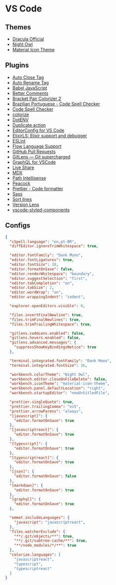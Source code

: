 # VS Code

## Themes

- [Dracula Official](https://marketplace.visualstudio.com/items?itemName=dracula-theme.theme-dracula)
- [Night Owl](https://marketplace.visualstudio.com/items?itemName=sdras.night-owl)
- [Material Icon Theme](https://marketplace.visualstudio.com/items?itemName=PKief.material-icon-theme)

## Plugins

- [Auto Close Tag](https://marketplace.visualstudio.com/items?itemName=formulahendry.auto-close-tag)
- [Auto Rename Tag](https://marketplace.visualstudio.com/items?itemName=formulahendry.auto-rename-tag)
- [Babel JavaScript](https://marketplace.visualstudio.com/items?itemName=mgmcdermott.vscode-language-babel)
- [Better Comments](https://marketplace.visualstudio.com/items?itemName=aaron-bond.better-comments)
- [Bracket Pair Colorizer 2](https://marketplace.visualstudio.com/items?itemName=CoenraadS.bracket-pair-colorizer-2)
- [Brazilian Portuguese - Code Spell Checker](https://marketplace.visualstudio.com/items?itemName=streetsidesoftware.code-spell-checker-portuguese-brazilian)
- [Code Spell Checker](https://marketplace.visualstudio.com/items?itemName=streetsidesoftware.code-spell-checker)
- [colorize](https://marketplace.visualstudio.com/items?itemName=kamikillerto.vscode-colorize)
- [DotENV](https://marketplace.visualstudio.com/items?itemName=mikestead.dotenv)
- [Duplicate action](https://marketplace.visualstudio.com/items?itemName=mrmlnc.vscode-duplicate)
- [EditorConfig for VS Code](https://marketplace.visualstudio.com/items?itemName=EditorConfig.EditorConfig)
- [ElixirLS: Elixir support and debugger](https://marketplace.visualstudio.com/items?itemName=JakeBecker.elixir-ls)
- [ESLint](https://marketplace.visualstudio.com/items?itemName=dbaeumer.vscode-eslint)
- [Flow Language Support](https://marketplace.visualstudio.com/items?itemName=flowtype.flow-for-vscode)
- [GitHub Pull Requests](https://marketplace.visualstudio.com/items?itemName=GitHub.vscode-pull-request-github)
- [GitLens — Git supercharged](https://marketplace.visualstudio.com/items?itemName=eamodio.gitlens)
- [GraphQL for VSCode](https://marketplace.visualstudio.com/items?itemName=kumar-harsh.graphql-for-vscode)
- [Live Share](https://marketplace.visualstudio.com/items?itemName=MS-vsliveshare.vsliveshare)
- [MDX](https://marketplace.visualstudio.com/items?itemName=silvenon.mdx)
- [Path Intellisense](https://marketplace.visualstudio.com/items?itemName=christian-kohler.path-intellisense)
- [Peacock](https://marketplace.visualstudio.com/items?itemName=johnpapa.vscode-peacock)
- [Prettier - Code formatter](https://marketplace.visualstudio.com/items?itemName=esbenp.prettier-vscode)
- [Sass](https://marketplace.visualstudio.com/items?itemName=Syler.sass-indented)
- [Sort lines](https://marketplace.visualstudio.com/items?itemName=Tyriar.sort-lines)
- [Version Lens](https://marketplace.visualstudio.com/items?itemName=pflannery.vscode-versionlens)
- [vscode-styled-components](https://marketplace.visualstudio.com/items?itemName=jpoissonnier.vscode-styled-components)

## Configs

```json
{
  "cSpell.language": "en,pt-BR",
  "diffEditor.ignoreTrimWhitespace": true,

  "editor.fontFamily": "Dank Mono",
  "editor.fontLigatures": true,
  "editor.fontSize": 18,
  "editor.formatOnSave": false,
  "editor.renderWhitespace": "boundary",
  "editor.suggestSelection": "first",
  "editor.tabCompletion": "on",
  "editor.tabSize": 2,
  "editor.wordWrap": "on",
  "editor.wrappingIndent": "indent",

  "explorer.openEditors.visible": 0,

  "files.insertFinalNewline": true,
  "files.trimFinalNewlines": true,
  "files.trimTrailingWhitespace": true,

  "gitlens.codeLens.enabled": false,
  "gitlens.hovers.enabled": false,
  "gitlens.advanced.messages": {
    "suppressShowKeyBindingsNotice": true
  },

  "terminal.integrated.fontFamily": "Dank Mono",
  "terminal.integrated.fontSize": 16,

  "workbench.colorTheme": "Night Owl",
  "workbench.editor.closeOnFileDelete": false,
  "workbench.iconTheme": "material-icon-theme",
  "workbench.panel.defaultLocation": "right",
  "workbench.startupEditor": "newUntitledFile",

  "prettier.singleQuote": true,
  "prettier.trailingComma": "es5",
  "prettier.arrowParens": "always",
  "[javascript]": {
    "editor.formatOnSave": true
  },
  "[javascriptreact]": {
    "editor.formatOnSave": true
  },
  "[typescript]": {
    "editor.formatOnSave": true
  },
  "[typescriptreact]": {
    "editor.formatOnSave": true
  },
  "[json]": {
    "editor.formatOnSave": false
  },
  "[markdown]": {
    "editor.formatOnSave": true
  },
  "[graphql]": {
    "editor.formatOnSave": true
  },

  "emmet.includeLanguages": {
    "javascript": "javascriptreact",
  },
  "files.watcherExclude": {
    "**/.git/objects/**": true,
    "**/.git/subtree-cache/**": true,
    "**/node_modules/*/**": true
  },
  "colorize.languages": [
    "javascriptreact",
    "typescript",
    "typescriptreact"
  ]
}
```
